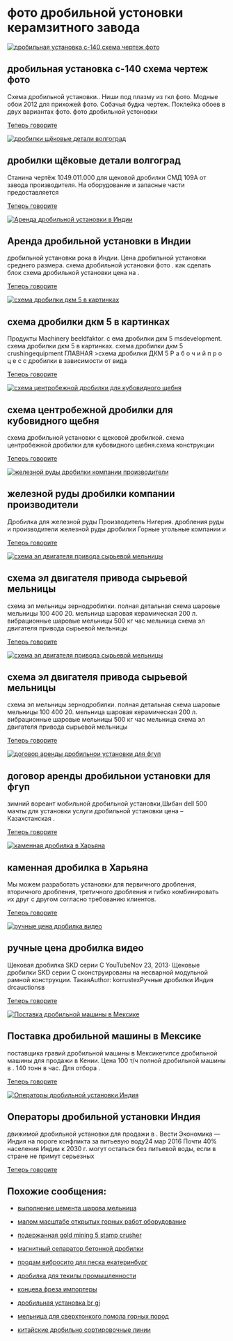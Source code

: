 # фото дробильной устоновки керамзитного завода
<a href="https://ru.ecuriezuff.be/products/" target="_blank">![дробильная установка с-140 схема чертеж фото](https://github.com/millmachine/images/raw/main/665.jpg)</a>
## дробильная установка с-140 схема чертеж фото
Схема дробильной установки.. Ниши под плазму из гкл фото. Модные обои 2012 для прихожей фото. Собачья будка чертеж. Поклейка обоев в двух вариантах фото.  фото дробильной устоновки 
<a href="https://ru.ecuriezuff.be/products/" target="_blank">Теперь говорите</a>
<a href="https://ru.ecuriezuff.be/products/" target="_blank">![дробилки щёковые детали волгоград](https://github.com/millmachine/images/raw/main/87.jpg)</a>
## дробилки щёковые детали волгоград
Станина чертёж 1049.011.000 для щековой дробилки СМД 109А от завода производителя. На оборудование и запасные части предоставляется
<a href="https://ru.ecuriezuff.be/products/" target="_blank">Теперь говорите</a>
<a href="https://ru.ecuriezuff.be/products/" target="_blank">![Аренда дробильной установки в Индии](https://github.com/millmachine/images/raw/main/479.jpg)</a>
## Аренда дробильной установки в Индии
дробильной установки рока в Индии. Цена дробильной установки среднего размера. схема дробильной установки фото . как сделать блок схема дробильной установки цена на .
<a href="https://ru.ecuriezuff.be/products/" target="_blank">Теперь говорите</a>
<a href="https://ru.ecuriezuff.be/products/" target="_blank">![схема дробилки дкм 5 в картинках](https://github.com/millmachine/images/raw/main/206.jpg)</a>
## схема дробилки дкм 5 в картинках
Продукты Machinery beeldfaktor. с ема дробилки дкм 5 msdevelopment. схема дробилки дкм 5 в картинках. схема дробилки дкм 5 crushingequipment ГЛАВНАЯ >схема дробилки ДКМ 5 Р а б о ч и й п р о ц е с с дробилки в зависимости от вида
<a href="https://ru.ecuriezuff.be/products/" target="_blank">Теперь говорите</a>
<a href="https://ru.ecuriezuff.be/products/" target="_blank">![схема центробежной дробилки для кубовидного щебня](https://github.com/millmachine/images/raw/main/173.jpg)</a>
## схема центробежной дробилки для кубовидного щебня
схема дробильной установки с щековой дробилкой. схема центробежной дробилки для кубовидного щебня.схема конструкции 
<a href="https://ru.ecuriezuff.be/products/" target="_blank">Теперь говорите</a>
<a href="https://ru.ecuriezuff.be/products/" target="_blank">![железной руды дробилки компании производители](https://github.com/millmachine/images/raw/main/392.jpg)</a>
## железной руды дробилки компании производители
Дробилка для железной руды Производитель Нигерия. дробления руды и производители железной руды дробилки Горные угольные компании и
<a href="https://ru.ecuriezuff.be/products/" target="_blank">Теперь говорите</a>
<a href="https://ru.ecuriezuff.be/products/" target="_blank">![схема эл двигателя привода сырьевой мельницы](https://github.com/millmachine/images/raw/main/137.jpg)</a>
## схема эл двигателя привода сырьевой мельницы
схема эл мельницы зернодробилки. полная детальная схема шаровые мельницы 100 400 20. мельница шаровая керамическая 200 л. вибрационные шаровые мельницы 500 кг час мельница схема эл двигателя привода сырьевой мельницы
<a href="https://ru.ecuriezuff.be/products/" target="_blank">Теперь говорите</a>
<a href="https://ru.ecuriezuff.be/products/" target="_blank">![схема эл двигателя привода сырьевой мельницы](https://github.com/millmachine/images/raw/main/453.jpg)</a>
## схема эл двигателя привода сырьевой мельницы
схема эл мельницы зернодробилки. полная детальная схема шаровые мельницы 100 400 20. мельница шаровая керамическая 200 л. вибрационные шаровые мельницы 500 кг час мельница схема эл двигателя привода сырьевой мельницы
<a href="https://ru.ecuriezuff.be/products/" target="_blank">Теперь говорите</a>
<a href="https://ru.ecuriezuff.be/products/" target="_blank">![договор аренды дробильнои установки для фгуп](https://github.com/millmachine/images/raw/main/411.jpg)</a>
## договор аренды дробильнои установки для фгуп
зимний вореант мобильной дробильной установки,Шибан  dell 500 мачты для установки  услуги дробильной установки цена – Казахстанская .
<a href="https://ru.ecuriezuff.be/products/" target="_blank">Теперь говорите</a>
<a href="https://ru.ecuriezuff.be/products/" target="_blank">![каменная дробилка в Харьяна](https://github.com/millmachine/images/raw/main/621.jpg)</a>
## каменная дробилка в Харьяна
Мы можем разработать установки для первичного дробления, вторичного дробления, третичного дробления и гибко комбинировать их друг с другом согласно требованию клиентов.
<a href="https://ru.ecuriezuff.be/products/" target="_blank">Теперь говорите</a>
<a href="https://ru.ecuriezuff.be/products/" target="_blank">![ручные цена дробилка видео](https://github.com/millmachine/images/raw/main/329.jpg)</a>
## ручные цена дробилка видео
Щековая дробилка SKD серии C YouTubeNov 23, 2013· Щековые дробилки SKD серии C сконструированы на несварной модульной рамной конструкции. ТакаяAuthor: korrustexРучные дробилки Индия drcauctionsв
<a href="https://ru.ecuriezuff.be/products/" target="_blank">Теперь говорите</a>
<a href="https://ru.ecuriezuff.be/products/" target="_blank">![Поставка дробильной машины в Мексике](https://github.com/millmachine/images/raw/main/282.jpg)</a>
## Поставка дробильной машины в Мексике
поставщика гравий дробильной машины в Мексикегипсе дробильной машины для продажи в Кении. Цена 100 т/ч полной дробильной машины в . 140 тонн в час. Для отбора .
<a href="https://ru.ecuriezuff.be/products/" target="_blank">Теперь говорите</a>
<a href="https://ru.ecuriezuff.be/products/" target="_blank">![Операторы дробильной установки Индия](https://github.com/millmachine/images/raw/main/668.jpg)</a>
## Операторы дробильной установки Индия
движимой дробильной установки для продажи в . Вести Экономика ― Индия на пороге конфликта за питьевую воду24 мар 2016 Почти 40% населения Индии к 2030 г. могут остаться без питьевой воды, если в стране не примут серьезных 
<a href="https://ru.ecuriezuff.be/products/" target="_blank">Теперь говорите</a>
## Похожие сообщения:
* [выполнение цемента шарова мельница](%D0%B2%D1%8B%D0%BF%D0%BE%D0%BB%D0%BD%D0%B5%D0%BD%D0%B8%D0%B5%20%D1%86%D0%B5%D0%BC%D0%B5%D0%BD%D1%82%D0%B0%20%D1%88%D0%B0%D1%80%D0%BE%D0%B2%D0%B0%20%D0%BC%D0%B5%D0%BB%D1%8C%D0%BD%D0%B8%D1%86%D0%B0.md)
* [малом масштабе открытых горных работ оборудование](%D0%BC%D0%B0%D0%BB%D0%BE%D0%BC%20%D0%BC%D0%B0%D1%81%D1%88%D1%82%D0%B0%D0%B1%D0%B5%20%D0%BE%D1%82%D0%BA%D1%80%D1%8B%D1%82%D1%8B%D1%85%20%D0%B3%D0%BE%D1%80%D0%BD%D1%8B%D1%85%20%D1%80%D0%B0%D0%B1%D0%BE%D1%82%20%D0%BE%D0%B1%D0%BE%D1%80%D1%83%D0%B4%D0%BE%D0%B2%D0%B0%D0%BD%D0%B8%D0%B5.md)
* [подержанная gold mining 5 stamp crusher](%D0%BF%D0%BE%D0%B4%D0%B5%D1%80%D0%B6%D0%B0%D0%BD%D0%BD%D0%B0%D1%8F%20gold%20mining%205%20stamp%20crusher.md)
* [магнитный сепаратор бетонной дробилки](%D0%BC%D0%B0%D0%B3%D0%BD%D0%B8%D1%82%D0%BD%D1%8B%D0%B9%20%D1%81%D0%B5%D0%BF%D0%B0%D1%80%D0%B0%D1%82%D0%BE%D1%80%20%D0%B1%D0%B5%D1%82%D0%BE%D0%BD%D0%BD%D0%BE%D0%B9%20%D0%B4%D1%80%D0%BE%D0%B1%D0%B8%D0%BB%D0%BA%D0%B8.md)
* [продам вибросито для песка екатеринбург](%D0%BF%D1%80%D0%BE%D0%B4%D0%B0%D0%BC%20%D0%B2%D0%B8%D0%B1%D1%80%D0%BE%D1%81%D0%B8%D1%82%D0%BE%20%D0%B4%D0%BB%D1%8F%20%D0%BF%D0%B5%D1%81%D0%BA%D0%B0%20%D0%B5%D0%BA%D0%B0%D1%82%D0%B5%D1%80%D0%B8%D0%BD%D0%B1%D1%83%D1%80%D0%B3.md)
* [дробилка для текилы промышленности](%D0%B4%D1%80%D0%BE%D0%B1%D0%B8%D0%BB%D0%BA%D0%B0%20%D0%B4%D0%BB%D1%8F%20%D1%82%D0%B5%D0%BA%D0%B8%D0%BB%D1%8B%20%D0%BF%D1%80%D0%BE%D0%BC%D1%8B%D1%88%D0%BB%D0%B5%D0%BD%D0%BD%D0%BE%D1%81%D1%82%D0%B8.md)
* [концева фреза импортеры](%D0%BA%D0%BE%D0%BD%D1%86%D0%B5%D0%B2%D0%B0%20%D1%84%D1%80%D0%B5%D0%B7%D0%B0%20%D0%B8%D0%BC%D0%BF%D0%BE%D1%80%D1%82%D0%B5%D1%80%D1%8B.md)
* [дробильная установка br gj](%D0%B4%D1%80%D0%BE%D0%B1%D0%B8%D0%BB%D1%8C%D0%BD%D0%B0%D1%8F%20%D1%83%D1%81%D1%82%D0%B0%D0%BD%D0%BE%D0%B2%D0%BA%D0%B0%20br%20gj.md)
* [мельница для сверхтонкого помола горных пород](%D0%BC%D0%B5%D0%BB%D1%8C%D0%BD%D0%B8%D1%86%D0%B0%20%D0%B4%D0%BB%D1%8F%20%D1%81%D0%B2%D0%B5%D1%80%D1%85%D1%82%D0%BE%D0%BD%D0%BA%D0%BE%D0%B3%D0%BE%20%D0%BF%D0%BE%D0%BC%D0%BE%D0%BB%D0%B0%20%D0%B3%D0%BE%D1%80%D0%BD%D1%8B%D1%85%20%D0%BF%D0%BE%D1%80%D0%BE%D0%B4.md)
* [китайские дробильно сортировочные линии](%D0%BA%D0%B8%D1%82%D0%B0%D0%B9%D1%81%D0%BA%D0%B8%D0%B5%20%D0%B4%D1%80%D0%BE%D0%B1%D0%B8%D0%BB%D1%8C%D0%BD%D0%BE%20%D1%81%D0%BE%D1%80%D1%82%D0%B8%D1%80%D0%BE%D0%B2%D0%BE%D1%87%D0%BD%D1%8B%D0%B5%20%D0%BB%D0%B8%D0%BD%D0%B8%D0%B8.md)
